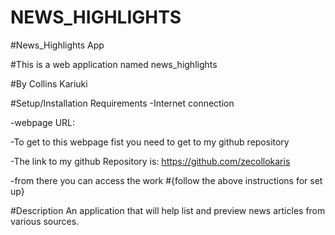 # NEWS_HIGHLIGHTS
#News_Highlights App

#This is a web application named news_highlights

#By Collins Kariuki

#Setup/Installation Requirements
-Internet connection

-webpage URL:

-To get to this webpage fist you need to get to my github repository

-The link to my github Repository is: https://github.com/zecollokaris

-from there you can access the work
#{follow the above instructions for set up}

#Description
An application that will help list and preview news articles from various sources.